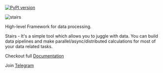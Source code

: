 [![PyPI version](https://badge.fury.io/py/stairs-project.svg)](https://badge.fury.io/py/stairs-project)


![stairs](https://electronick1.github.io/stairs_doc/images/stairs_black.svg)


High-level Framework for data processing.

Stairs - It's a simple tool which allows you to juggle with data. 
You can build data pipelines and make parallel/async/distributed calculations 
for most of your data related tasks.

Checkout full [Documentation](https://electronick1.github.io/stairs_doc) 

Join [Telegram](https://t.me/stairs_project) 

